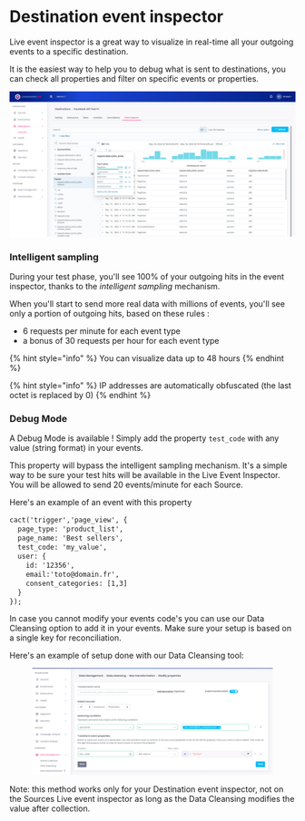 # Destination event inspector

Live event inspector is a great way to visualize in real-time all your outgoing events to a specific destination.

It is the easiest way to help you to debug what is sent to destinations, you can check all properties and filter on specific events or properties.

![](<../../.gitbook/assets/image (1) (2) (1) (1).png>)

### Intelligent sampling

During your test phase, you'll see 100% of your outgoing hits in the event inspector, thanks to the _intelligent sampling_ mechanism.

When you'll start to send more real data with millions of events, you'll see only a portion of outgoing hits, based on these rules :&#x20;

* 6 requests per minute for each event type
* a bonus of 30 requests per hour for each event type

{% hint style="info" %}
You can visualize data up to 48 hours
{% endhint %}

{% hint style="info" %}
IP addresses are automatically obfuscated (the last octet is replaced by 0)
{% endhint %}

### **Debug Mode**

A Debug Mode is available ! Simply add the property `test_code` with any value (string format) in your events.&#x20;

This property will bypass the intelligent sampling mechanism. It's a simple way to be sure your test hits will be available in the Live Event Inspector.\
You will be allowed to send 20 events/minute for each Source.

Here's an example of an event with this property

```
cact('trigger','page_view', {
  page_type: 'product_list',
  page_name: 'Best sellers',
  test_code: 'my_value',
  user: {
    id: '12356',
    email:'toto@domain.fr',
    consent_categories: [1,3]
  }
});
```

In case you cannot modify your events code's you can use our Data Cleansing option to add it in your events. Make sure your setup is based on a single key for reconciliation.&#x20;

Here's an example of setup done with our Data Cleansing tool:

<figure><img src="../../.gitbook/assets/image (1).png" alt=""><figcaption></figcaption></figure>

Note: this method works only for your Destination event inspector, not on the Sources Live event inspector as long as the Data Cleansing modifies the value after collection.
